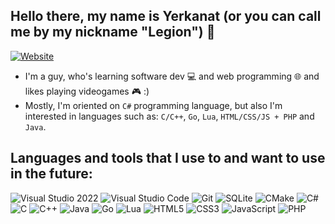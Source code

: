 ## Hello there, my name is Yerkanat (or you can call me by my nickname "Legion") 👋

[![Website](https://img.shields.io/website?label=legion2809.github.io&style=for-the-badge&url=https%3A%2F%2Flegion2809.github.io)](https://legion2809.github.io)

- I'm a guy, who's learning software dev :computer: and web programming :globe_with_meridians: and likes playing videogames :video_game: :)
- Mostly, I'm oriented on `C#` programming language, but also I'm interested in languages such as: `C/C++`, `Go`, `Lua`, `HTML/CSS/JS + PHP` and `Java`.

## Languages and tools that I use to and want to use in the future:

![Visual Studio 2022](https://img.shields.io/badge/Visual%20Studio%202022-A579DB?style=flat&logo=visualstudio&color=A579DB)
![Visual Studio Code](https://img.shields.io/badge/Visual%20Studio%20Code-0078D7?style=flat&logo=visualstudiocode&link=https%3A%2F%2Fcode.visualstudio.com)
![Git](https://img.shields.io/badge/Git-DE4C36?style=flat&logo=git&logoColor=white&link=https%3A%2F%2Fgit-scm.com)
![SQLite](https://img.shields.io/badge/SQLite-0F80CC?style=flat&logo=sqlite&link=https%3A%2F%2Fwww.sqlite.org)
![CMake](https://img.shields.io/badge/CMake-064F8C?style=flat&logo=cmake&link=https%3A%2F%2Fcmake.org)
![C#](https://img.shields.io/badge/C%23-purple?style=flat&logo=csharp&link=https%3A%2F%2Fdotnet.microsoft.com%2Fen-us%2Flanguages%2Fcsharp)
![C](https://img.shields.io/badge/-C-5E97D0?style=flat&logo=c)
![C++](https://img.shields.io/badge/C%2B%2B-00599C?style=flat&logo=cplusplus&link=https%3A%2F%2Fisocpp.org)
![Java](https://img.shields.io/badge/Java-ED8B00?style=flat&logo=openjdk&logoColor=white&link=https%3A%2F%2Fwww.java.com%2Fen%2F)
![Go](https://img.shields.io/badge/Go-black?style=flat&logo=go&logoColor=white&link=https%3A%2F%2Fgo.dev)
![Lua](https://img.shields.io/badge/Lua-00007D?style=flat&logo=lua&link=https%3A%2F%2Flua.org)
![HTML5](https://img.shields.io/badge/-HTML5-E34F26?style=flat&logo=html5&logoColor=white&link=https%3A%2F%2Fhtml5.org)
![CSS3](https://img.shields.io/badge/-CSS3-1572B6?style=flat&logo=css3&link=https%3A%2F%2Fwww.w3.org%2FStyle%2FCSS%2FOverview.en.html)
![JavaScript](https://img.shields.io/badge/-JavaScript-black?style=flat-square&logo=javascript&link=https%3A%2F%2Fjavascript.com)
![PHP](https://img.shields.io/badge/PHP-6383BB?style=flat&logo=php&logoColor=white&link=https%3A%2F%2Fphp.net)
  
